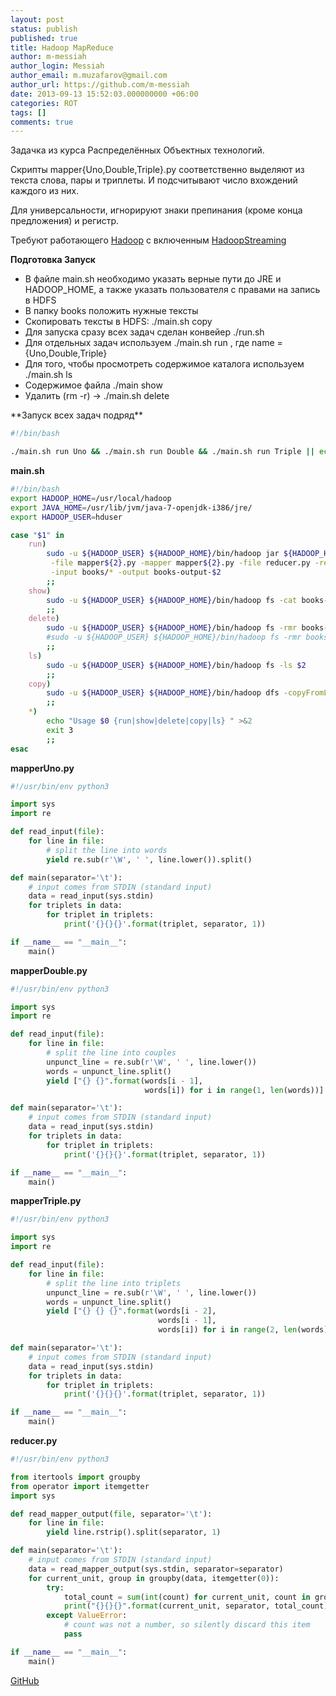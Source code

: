 ```yaml
---
layout: post
status: publish
published: true
title: Hadoop MapReduce
author: m-messiah
author_login: Messiah
author_email: m.muzafarov@gmail.com
author_url: https://github.com/m-messiah
date: 2013-09-13 15:52:03.000000000 +06:00
categories: ROT
tags: []
comments: true
---
```


Задачка из курса Распределённых Объектных технологий.

Скрипты mapper{Uno,Double,Triple}.py соответственно выделяют из текста слова, пары и триплеты. И подсчитывают число вхождений каждого из них.

Для универсальности, игнорируют знаки препинания (кроме конца предложения) и регистр.

Требуют работающего [Hadoop](http://hadoop.apache.org/) с включенным [HadoopStreaming](http://hadoop.apache.org/docs/stable/streaming.html)

<!--more-->

**Подготовка Запуск**
<ul>
	<li>В файле main.sh необходимо указать верные пути до JRE и HADOOP_HOME, а также указать пользователя с правами на запись в HDFS</li>
	<li>В папку books положить нужные тексты</li>
	<li>Скопировать тексты в HDFS: ./main.sh copy</li>
	<li>Для запуска сразу всех задач сделан конвейер ./run.sh</li>
	<li>Для отдельных задач используем ./main.sh run , где name = {Uno,Double,Triple}</li>
	<li>Для того, чтобы просмотреть содержимое каталога используем ./main.sh ls</li>
	<li>Содержимое файла ./main show</li>
	<li>Удалить (rm -r) -> ./main.sh delete</li>
</ul>
**Запуск всех задач подряд**

```bash
#!/bin/bash

./main.sh run Uno && ./main.sh run Double && ./main.sh run Triple || echo "Something shit happens."
```

**main.sh**

```bash
#!/bin/bash
export HADOOP_HOME=/usr/local/hadoop
export JAVA_HOME=/usr/lib/jvm/java-7-openjdk-i386/jre/
export HADOOP_USER=hduser

case "$1" in
    run)
        sudo -u ${HADOOP_USER} ${HADOOP_HOME}/bin/hadoop jar ${HADOOP_HOME}/contrib/streaming/hadoop-streaming.jar \
         -file mapper${2}.py -mapper mapper${2}.py -file reducer.py -reducer reducer.py \
         -input books/* -output books-output-$2
        ;;
    show)
        sudo -u ${HADOOP_USER} ${HADOOP_HOME}/bin/hadoop fs -cat books-output-$2/part-00000
        ;;
    delete)
        sudo -u ${HADOOP_USER} ${HADOOP_HOME}/bin/hadoop fs -rmr books-output-$2
        #sudo -u ${HADOOP_USER} ${HADOOP_HOME}/bin/hadoop fs -rmr books
        ;;
    ls)
        sudo -u ${HADOOP_USER} ${HADOOP_HOME}/bin/hadoop fs -ls $2
        ;;
    copy)
        sudo -u ${HADOOP_USER} ${HADOOP_HOME}/bin/hadoop dfs -copyFromLocal books books
        ;;
    *)
        echo "Usage $0 {run|show|delete|copy|ls} " >&2
        exit 3
        ;;
esac
```

**mapperUno.py**

```python
#!/usr/bin/env python3

import sys
import re

def read_input(file):
    for line in file:
        # split the line into words
        yield re.sub(r'\W', ' ', line.lower()).split()

def main(separator='\t'):
    # input comes from STDIN (standard input)
    data = read_input(sys.stdin)
    for triplets in data:
        for triplet in triplets:
            print('{}{}{}'.format(triplet, separator, 1))

if __name__ == "__main__":
    main()
```

**mapperDouble.py**

```python
#!/usr/bin/env python3

import sys
import re

def read_input(file):
    for line in file:
        # split the line into couples
        unpunct_line = re.sub(r'\W', ' ', line.lower())
        words = unpunct_line.split()
        yield ["{} {}".format(words[i - 1],
                              words[i]) for i in range(1, len(words))]

def main(separator='\t'):
    # input comes from STDIN (standard input)
    data = read_input(sys.stdin)
    for triplets in data:
        for triplet in triplets:
            print('{}{}{}'.format(triplet, separator, 1))

if __name__ == "__main__":
    main()
```

**mapperTriple.py**

```python
#!/usr/bin/env python3

import sys
import re

def read_input(file):
    for line in file:
        # split the line into triplets
        unpunct_line = re.sub(r'\W', ' ', line.lower())
        words = unpunct_line.split()
        yield ["{} {} {}".format(words[i - 2],
                                 words[i - 1],
                                 words[i]) for i in range(2, len(words))]

def main(separator='\t'):
    # input comes from STDIN (standard input)
    data = read_input(sys.stdin)
    for triplets in data:
        for triplet in triplets:
            print('{}{}{}'.format(triplet, separator, 1))

if __name__ == "__main__":
    main()
```

**reducer.py**

```python
#!/usr/bin/env python3

from itertools import groupby
from operator import itemgetter
import sys

def read_mapper_output(file, separator='\t'):
    for line in file:
        yield line.rstrip().split(separator, 1)

def main(separator='\t'):
    # input comes from STDIN (standard input)
    data = read_mapper_output(sys.stdin, separator=separator)
    for current_unit, group in groupby(data, itemgetter(0)):
        try:
            total_count = sum(int(count) for current_unit, count in group)
            print("{}{}{}".format(current_unit, separator, total_count))
        except ValueError:
            # count was not a number, so silently discard this item
            pass

if __name__ == "__main__":
    main()
```


[GitHub](https://github.com/m-muzafarov/ROT/tree/master/Task3)
